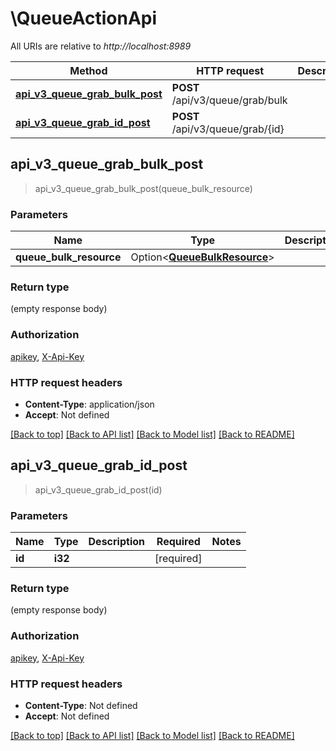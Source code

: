# \QueueActionApi

All URIs are relative to *http://localhost:8989*

Method | HTTP request | Description
------------- | ------------- | -------------
[**api_v3_queue_grab_bulk_post**](QueueActionApi.md#api_v3_queue_grab_bulk_post) | **POST** /api/v3/queue/grab/bulk | 
[**api_v3_queue_grab_id_post**](QueueActionApi.md#api_v3_queue_grab_id_post) | **POST** /api/v3/queue/grab/{id} | 



## api_v3_queue_grab_bulk_post

> api_v3_queue_grab_bulk_post(queue_bulk_resource)


### Parameters


Name | Type | Description  | Required | Notes
------------- | ------------- | ------------- | ------------- | -------------
**queue_bulk_resource** | Option<[**QueueBulkResource**](QueueBulkResource.md)> |  |  |

### Return type

 (empty response body)

### Authorization

[apikey](../README.md#apikey), [X-Api-Key](../README.md#X-Api-Key)

### HTTP request headers

- **Content-Type**: application/json
- **Accept**: Not defined

[[Back to top]](#) [[Back to API list]](../README.md#documentation-for-api-endpoints) [[Back to Model list]](../README.md#documentation-for-models) [[Back to README]](../README.md)


## api_v3_queue_grab_id_post

> api_v3_queue_grab_id_post(id)


### Parameters


Name | Type | Description  | Required | Notes
------------- | ------------- | ------------- | ------------- | -------------
**id** | **i32** |  | [required] |

### Return type

 (empty response body)

### Authorization

[apikey](../README.md#apikey), [X-Api-Key](../README.md#X-Api-Key)

### HTTP request headers

- **Content-Type**: Not defined
- **Accept**: Not defined

[[Back to top]](#) [[Back to API list]](../README.md#documentation-for-api-endpoints) [[Back to Model list]](../README.md#documentation-for-models) [[Back to README]](../README.md)


